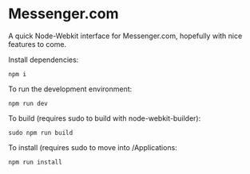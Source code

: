 # Messenger.com

A quick Node-Webkit interface for Messenger.com, hopefully with nice features to come.

Install dependencies:

    npm i

To run the development environment:

    npm run dev
    
To build (requires sudo to build with node-webkit-builder):

    sudo npm run build
    
To install (requires sudo to move into /Applications:

    npm run install
